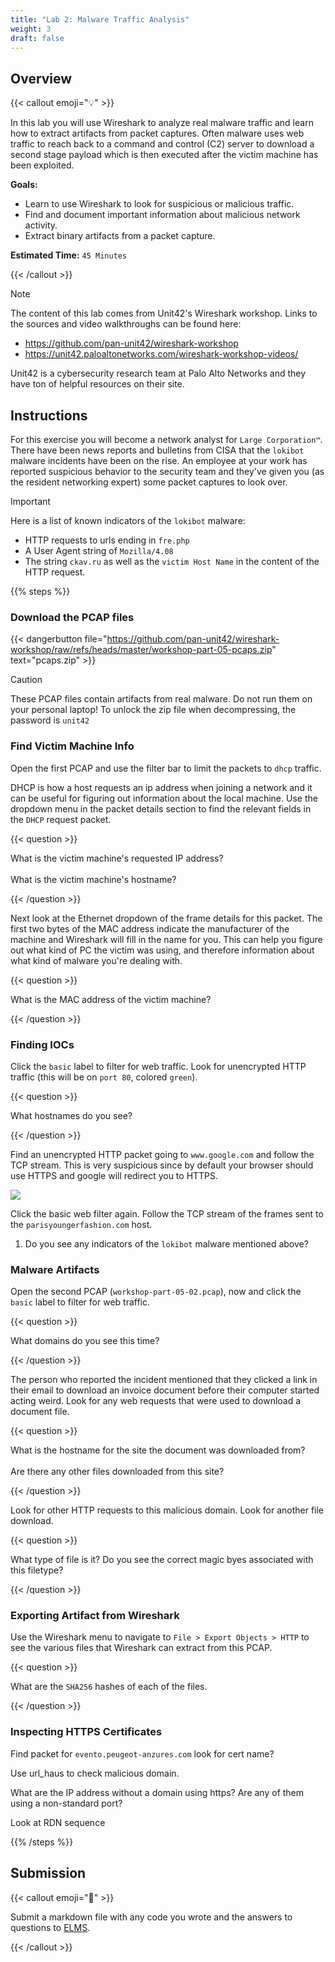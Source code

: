 ```yaml
---
title: "Lab 2: Malware Traffic Analysis"
weight: 3
draft: false
---
```


## Overview

{{< callout emoji="💡" >}}

In this lab you will use Wireshark to analyze real malware traffic and learn how
to extract artifacts from packet captures. Often malware uses web traffic to
reach back to a command and control (C2) server to download a second stage
payload which is then executed after the victim machine has been exploited.

**Goals:**

- Learn to use Wireshark to look for suspicious or malicious traffic.
- Find and document important information about malicious network activity.
- Extract binary artifacts from a packet capture.

**Estimated Time:** `45 Minutes`

{{< /callout >}}

> [!NOTE]
> The content of this lab comes from Unit42's Wireshark workshop. Links to the
> sources and video walkthroughs can be found here:
>
> - https://github.com/pan-unit42/wireshark-workshop
> - https://unit42.paloaltonetworks.com/wireshark-workshop-videos/
>
> Unit42 is a cybersecurity research team at Palo Alto Networks and they have
> ton of helpful resources on their site.

## Instructions

For this exercise you will become a network analyst for `Large Corporation™`.
There have been news reports and bulletins from CISA that the `lokibot` malware
incidents have been on the rise. An employee at your work has reported
suspicious behavior to the security team and they've given you (as the resident
networking expert) some packet captures to look over.

> [!IMPORTANT]
>
> Here is a list of known indicators of the `lokibot` malware:
>
> - HTTP requests to urls ending in `fre.php`
> - A User Agent string of `Mozilla/4.08`
> - The string `ckav.ru` as well as the `victim Host Name` in the content of the
>   HTTP request.

{{% steps %}}

### Download the PCAP files

{{< dangerbutton
file="https://github.com/pan-unit42/wireshark-workshop/raw/refs/heads/master/workshop-part-05-pcaps.zip"
text="pcaps.zip" >}}

> [!CAUTION]
> These PCAP files contain artifacts from real malware. Do not run them on your
> personal laptop! To unlock the zip file when decompressing, the password is
> `unit42`

### Find Victim Machine Info

Open the first PCAP and use the filter bar to limit the packets to `dhcp`
traffic.

DHCP is how a host requests an ip address when joining a network and it can be
useful for figuring out information about the local machine. Use the dropdown
menu in the packet details section to find the relevant fields in the `DHCP`
request packet.

{{< question >}}

What is the victim machine's requested IP address? <br></br> What is the victim
machine's hostname?

{{< /question >}}

Next look at the Ethernet dropdown of the frame details for this packet. The
first two bytes of the MAC address indicate the manufacturer of the machine and
Wireshark will fill in the name for you. This can help you figure out what kind
of PC the victim was using, and therefore information about what kind of malware
you're dealing with.

{{< question >}}

What is the MAC address of the victim machine?

{{< /question >}}

### Finding IOCs

Click the `basic` label to filter for web traffic. Look for unencrypted HTTP
traffic (this will be on `port 80`, colored `green`).

{{< question >}}

What hostnames do you see?

{{< /question >}}

Find an unencrypted HTTP packet going to `www.google.com` and follow the TCP
stream. This is very suspicious since by default your browser should use HTTPS
and google will redirect you to HTTPS.

![](./export_objects_menu.png "")

Click the basic web filter again. Follow the TCP stream of the frames sent to
the `parisyoungerfashion.com` host.

1. Do you see any indicators of the `lokibot` malware mentioned above?

### Malware Artifacts

Open the second PCAP (`workshop-part-05-02.pcap`), now and click the `basic`
label to filter for web traffic.

{{< question >}}

What domains do you see this time?

{{< /question >}}

The person who reported the incident mentioned that they clicked a link in their
email to download an invoice document before their computer started acting
weird. Look for any web requests that were used to download a document file.

{{< question >}}

What is the hostname for the site the document was downloaded from? <br></br>
Are there any other files downloaded from this site?

{{< /question >}}

Look for other HTTP requests to this malicious domain. Look for another file
download.

{{< question >}}

What type of file is it? Do you see the correct magic byes associated with this
filetype?

{{< /question >}}

### Exporting Artifact from Wireshark

Use the Wireshark menu to navigate to `File > Export Objects > HTTP` to see the
various files that Wireshark can extract from this PCAP.

{{< question >}}

What are the `SHA256` hashes of each of the files.

{{< /question >}}

### Inspecting HTTPS Certificates

Find packet for `evento.peugeot-anzures.com` look for cert name?

Use url_haus to check malicious domain.

What are the IP address without a domain using https? Are any of them using a
non-standard port?

Look at RDN sequence

{{% /steps %}}

## Submission

{{< callout emoji="📝" >}}

Submit a markdown file with any code you wrote and the answers to questions to
[ELMS](https://umd.instructure.com/courses/1390353/assignments).

{{< /callout >}}
